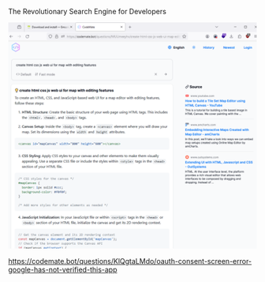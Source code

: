 
The Revolutionary Search Engine for Developers

![](_asset/2024-02-24_codemate_image_1.png)

https://codemate.bot/questions/KlQgtaLMdo/oauth-consent-screen-error-google-has-not-verified-this-app